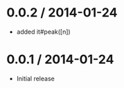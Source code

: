 
0.0.2 / 2014-01-24
==================

 * added it#peak([n])

0.0.1 / 2014-01-24
==================

 * Initial release
